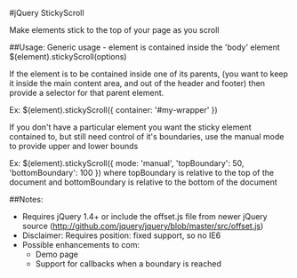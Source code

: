 #jQuery StickyScroll

Make elements stick to the top of your page as you scroll


##Usage:
Generic usage - element is contained inside the 'body' element
$(element).stickyScroll(options)

If the element is to be contained inside one of its parents, (you want to keep it inside the main content area, and out of the header and footer) then provide a selector for that parent element.

Ex:
$(element).stickyScroll({ container: '#my-wrapper' })

If you don't have a particular element you want the sticky element contained to, but still need control of it's boundaries, use the manual mode to provide upper and lower bounds

Ex:
$(element).stickyScroll({ mode: 'manual', 'topBoundary': 50, 'bottomBoundary': 100 })
where topBoundary is relative to the top of the document 
and bottomBoundary is relative to the bottom of the document


##Notes:
- Requires jQuery 1.4+ or include the offset.js file from newer jQuery source (http://github.com/jquery/jquery/blob/master/src/offset.js)
- Disclaimer: Requires position: fixed support, so no IE6
- Possible enhancements to com: 
	- Demo page
	- Support for callbacks when a boundary is reached
